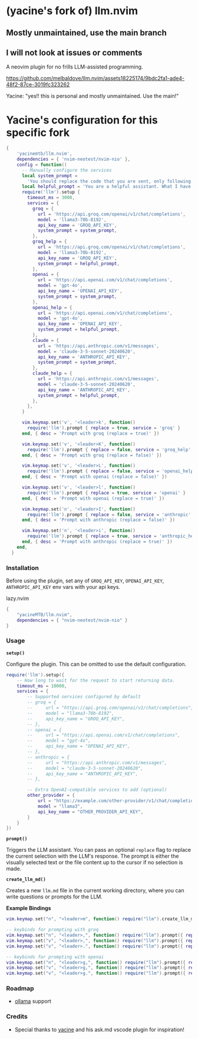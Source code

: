 # (yacine's fork of) llm.nvim
## Mostly unmaintained, use the main branch
## I will not look at issues or comments

A neovim plugin for no frills LLM-assisted programming.

https://github.com/melbaldove/llm.nvim/assets18225174/9bdc2fa1-ade4-48f2-87ce-3019fc323262


Yacine: "yes!! this is personal and mostly unmaintained. Use the main!"

# Yacine's configuration for this specific fork 
```lua
{
    'yacinemtb/llm.nvim',
    dependencies = { 'nvim-neotest/nvim-nio' },
    config = function()
      -- Manually configure the services
      local system_prompt =
        'You should replace the code that you are sent, only following the comments. Do not talk at all. Only output valid code. Do not provide any backticks that surround the code. Never ever output backticks like this ```. Any comment that is asking you for something should be removed after you satisfy them. Other comments should left alone. Do not output backticks'
      local helpful_prompt = 'You are a helpful assistant. What I have sent are my notes so far. You are very curt, yet helpful.'
      require('llm').setup {
        timeout_ms = 3000,
        services = {
          groq = {
            url = 'https://api.groq.com/openai/v1/chat/completions',
            model = 'llama3-70b-8192',
            api_key_name = 'GROQ_API_KEY',
            system_prompt = system_prompt,
          },
          groq_help = {
            url = 'https://api.groq.com/openai/v1/chat/completions',
            model = 'llama3-70b-8192',
            api_key_name = 'GROQ_API_KEY',
            system_prompt = helpful_prompt,
          },
          openai = {
            url = 'https://api.openai.com/v1/chat/completions',
            model = 'gpt-4o',
            api_key_name = 'OPENAI_API_KEY',
            system_prompt = system_prompt,
          },
          openai_help = {
            url = 'https://api.openai.com/v1/chat/completions',
            model = 'gpt-4o',
            api_key_name = 'OPENAI_API_KEY',
            system_prompt = helpful_prompt,
          },
          claude = {
            url = 'https://api.anthropic.com/v1/messages',
            model = 'claude-3-5-sonnet-20240620',
            api_key_name = 'ANTHROPIC_API_KEY',
            system_prompt = system_prompt,
          },
          claude_help = {
            url = 'https://api.anthropic.com/v1/messages',
            model = 'claude-3-5-sonnet-20240620',
            api_key_name = 'ANTHROPIC_API_KEY',
            system_prompt = helpful_prompt,
          },
        },
      }

      vim.keymap.set('v', '<leader>k', function()
        require('llm').prompt { replace = true, service = 'groq' }
      end, { desc = 'Prompt with groq (replace = true)' })

      vim.keymap.set('v', '<leader>K', function()
        require('llm').prompt { replace = false, service = 'groq_help' }
      end, { desc = 'Prompt with groq (replace = false)' })

      vim.keymap.set('v', '<leader>L', function()
        require('llm').prompt { replace = false, service = 'openai_help' }
      end, { desc = 'Prompt with openai (replace = false)' })

      vim.keymap.set('v', '<leader>l', function()
        require('llm').prompt { replace = true, service = 'openai' }
      end, { desc = 'Prompt with openai (replace = true)' })

      vim.keymap.set('n', '<leader>I', function()
        require('llm').prompt { replace = false, service = 'anthropic' }
      end, { desc = 'Prompt with anthropic (replace = false)' })

      vim.keymap.set('n', '<leader>i', function()
        require('llm').prompt { replace = true, service = 'anthropic_help' }
      end, { desc = 'Prompt with anthropic (replace = true)' })
    end,
  }
```


### Installation

Before using the plugin, set any of `GROQ_API_KEY`, `OPENAI_API_KEY`, `ANTHROPIC_API_KEY` env vars with your api keys.

lazy.nvim
```lua
{
    "yacineMTB/llm.nvim",
    dependencies = { "nvim-neotest/nvim-nio" }
}
```

### Usage

**`setup()`**

Configure the plugin. This can be omitted to use the default configuration.

```lua
require('llm').setup({
    -- How long to wait for the request to start returning data.
    timeout_ms = 10000,
    services = {
        -- Supported services configured by default
        -- groq = {
        --     url = "https://api.groq.com/openai/v1/chat/completions",
        --     model = "llama3-70b-8192",
        --     api_key_name = "GROQ_API_KEY",
        -- },
        -- openai = {
        --     url = "https://api.openai.com/v1/chat/completions",
        --     model = "gpt-4o",
        --     api_key_name = "OPENAI_API_KEY",
        -- },
        -- anthropic = {
        --     url = "https://api.anthropic.com/v1/messages",
        --     model = "claude-3-5-sonnet-20240620",
        --     api_key_name = "ANTHROPIC_API_KEY",
        -- },

        -- Extra OpenAI-compatible services to add (optional)
        other_provider = {
            url = "https://example.com/other-provider/v1/chat/completions",
            model = "llama3",
            api_key_name = "OTHER_PROVIDER_API_KEY",
        }
    }
})
```

**`prompt()`**

Triggers the LLM assistant. You can pass an optional `replace` flag to replace the current selection with the LLM's response. The prompt is either the visually selected text or the file content up to the cursor if no selection is made.

**`create_llm_md()`**

Creates a new `llm.md` file in the current working directory, where you can write questions or prompts for the LLM.

**Example Bindings**
```lua
vim.keymap.set("n", "<leader>m", function() require("llm").create_llm_md() end)

-- keybinds for prompting with groq
vim.keymap.set("n", "<leader>,", function() require("llm").prompt({ replace = false, service = "groq" }) end)
vim.keymap.set("v", "<leader>,", function() require("llm").prompt({ replace = false, service = "groq" }) end)
vim.keymap.set("v", "<leader>.", function() require("llm").prompt({ replace = true, service = "groq" }) end)

-- keybinds for prompting with openai
vim.keymap.set("n", "<leader>g,", function() require("llm").prompt({ replace = false, service = "openai" }) end)
vim.keymap.set("v", "<leader>g,", function() require("llm").prompt({ replace = false, service = "openai" }) end)
vim.keymap.set("v", "<leader>g.", function() require("llm").prompt({ replace = true, service = "openai" }) end)
```

### Roadmap
- [ollama](https://github.com/ollama/ollama) support

### Credits

- Special thanks to [yacine](https://twitter.com/i/broadcasts/1kvJpvRPjNaKE) and his ask.md vscode plugin for inspiration!
